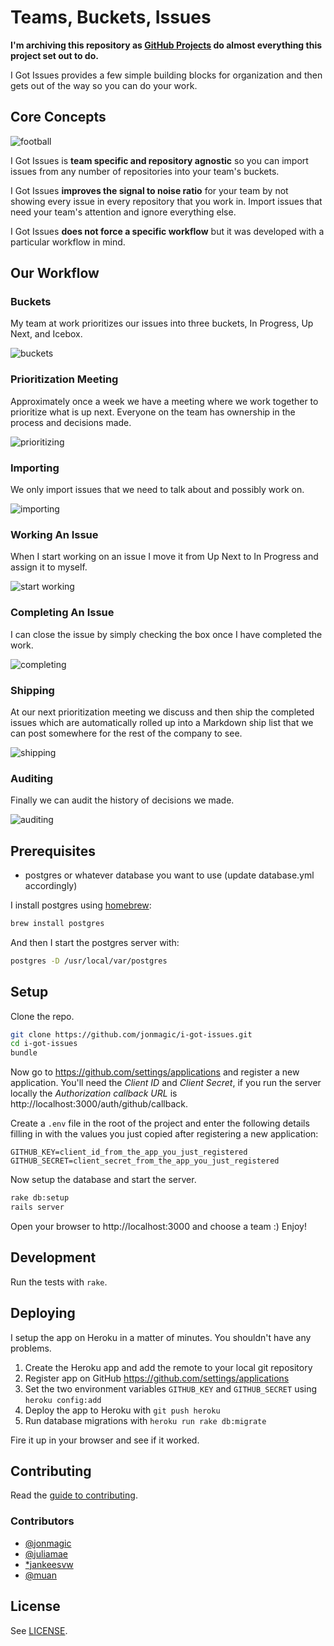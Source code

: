 # Teams, Buckets, Issues

**I'm archiving this repository as [GitHub Projects](https://help.github.com/en/articles/about-project-boards) do almost everything this project set out to do.**

I Got Issues provides a few simple building blocks for organization and then gets out of the way so you can do your work.

## Core Concepts

![football](http://f.cl.ly/items/0u2T313B0I0X0O0E1p08/Screen%20Recording%202014-11-11%20at%2011.05%20PM.gif)

I Got Issues is **team specific and repository agnostic** so you can import issues from any number of repositories into your team's buckets.

I Got Issues **improves the signal to noise ratio** for your team by not showing every issue in every repository that you work in. Import issues that need your team's attention and ignore everything else.

I Got Issues **does not force a specific workflow** but it was developed with a particular workflow in mind.

## Our Workflow

### Buckets

My team at work prioritizes our issues into three buckets, In Progress, Up Next, and Icebox.

![buckets](http://cl.ly/image/0j2B0f0I3H2H/Issues.jpg)

### Prioritization Meeting

Approximately once a week we have a meeting where we work together to prioritize what is up next. Everyone on the team has ownership in the process and decisions made.

![prioritizing](http://cl.ly/image/0e0l3M06452S/prioritize.gif)

### Importing

We only import issues that we need to talk about and possibly work on.

![importing](http://cl.ly/image/0m0T1P3z0m1s/importing.gif)

### Working An Issue

When I start working on an issue I move it from Up Next to In Progress and assign it to myself.

![start working](http://cl.ly/image/2a2D300H353X/start%20working.gif)

### Completing An Issue

I can close the issue by simply checking the box once I have completed the work.

![completing](http://cl.ly/image/1i1V0d2q3X1T/completing.gif)

### Shipping

At our next prioritization meeting we discuss and then ship the completed issues which are automatically rolled up into a Markdown ship list that we can post somewhere for the rest of the company to see.

![shipping](http://cl.ly/image/0u3M1J3m3O3k/shipping.gif)

### Auditing

Finally we can audit the history of decisions we made.

![auditing](http://cl.ly/image/1E2s0o0G0O12/auditing.gif)

## Prerequisites

* postgres or whatever database you want to use (update database.yml accordingly)

I install postgres using [homebrew](http://brew.sh/):

```bash
brew install postgres
```

And then I start the postgres server with:

```bash
postgres -D /usr/local/var/postgres
```

## Setup

Clone the repo.

```bash
git clone https://github.com/jonmagic/i-got-issues.git
cd i-got-issues
bundle
```

Now go to https://github.com/settings/applications and register a new application. You'll need the *Client ID* and *Client Secret*, if you run the server locally the *Authorization callback URL* is http://localhost:3000/auth/github/callback.

Create a `.env` file in the root of the project and enter the following details filling in with the values you just copied after registering a new application:

```
GITHUB_KEY=client_id_from_the_app_you_just_registered
GITHUB_SECRET=client_secret_from_the_app_you_just_registered
```

Now setup the database and start the server.

```bash
rake db:setup
rails server
```

Open your browser to http://localhost:3000 and choose a team :) Enjoy!

## Development

Run the tests with `rake`.

## Deploying

I setup the app on Heroku in a matter of minutes. You shouldn't have any problems.

1. Create the Heroku app and add the remote to your local git repository
1. Register app on GitHub https://github.com/settings/applications
1. Set the two environment variables `GITHUB_KEY` and `GITHUB_SECRET` using `heroku config:add`
1. Deploy the app to Heroku with `git push heroku`
1. Run database migrations with `heroku run rake db:migrate`

Fire it up in your browser and see if it worked.

## Contributing

Read the [guide to contributing](https://github.com/jonmagic/i-got-issues/blob/master/CONTRIBUTING.md).

### Contributors

* [@jonmagic](https://github.com/jonmagic)
* [@juliamae](https://github.com/juliamae)
* [*jankeesvw](https://github.com/jankeesvw)
* [@muan](https://github.com/muan)

## License

See [LICENSE](https://github.com/jonmagic/i-got-issues/blob/master/LICENSE).
